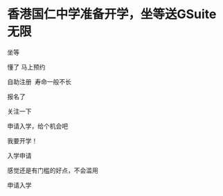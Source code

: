 # 香港国仁中学准备开学，坐等送GSuite无限


坐等

懂了 马上预约

自助注册&nbsp;&nbsp;寿命一般不长

报名了

关注一下

申请入学，给个机会吧<img id="aimg_zJYpy" onclick="zoom(this, this.src, 0, 0, 0)" class="zoom" src="https://cdn.jsdelivr.net/gh/hishis/forum-master/public/images/patch.gif" onmouseover="img_onmouseoverfunc(this)" onload="thumbImg(this)" border="0" alt="" />

我要开学！

入学申请

感觉还是有门槛的好点，不会滥用

申请入学<img src="static/image/smiley/default/biggrin.gif" smilieid="3" border="0" alt="" />
